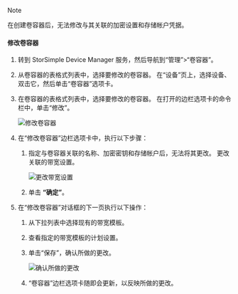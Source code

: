 <!--author=alkohli last changed: 07/05/2017-->

> [!NOTE] 
> 在创建卷容器后，无法修改与其关联的加密设置和存储帐户凭据。

#### <a name="to-modify-a-volume-container"></a>修改卷容器

1. 转到 StorSimple Device Manager 服务，然后导航到“管理”>“卷容器”。

2. 从卷容器的表格式列表中，选择要修改的卷容器。 在“设备”页上，选择设备、双击它，然后单击“卷容器”选项卡。

2. 在卷容器的表格式列表中，选择要修改的卷容器。 在打开的边栏选项卡的命令栏中，单击“修改”。

    ![修改卷容器](./media/storsimple-8000-modify-volume-container/modify-vol-container1.png)

3. 在“修改卷容器”边栏选项卡中，执行以下步骤：
   
   1. 指定与卷容器关联的名称、加密密钥和存储帐户后，无法将其更改。 更改关联的带宽设置。
      
       ![更改带宽设置](./media/storsimple-8000-modify-volume-container/modify-vol-container2.png)

   2.  单击 **“确定”**。
4. 在“修改卷容器”对话框的下一页执行以下操作：
   
   1. 从下拉列表中选择现有的带宽模板。
   2. 查看指定的带宽模板的计划设置。
   3. 单击“保存”，确认所做的更改。
      
       ![确认所做的更改](./media/storsimple-8000-modify-volume-container/modify-vol-container3.png)

   3. “卷容器”边栏选项卡随即会更新，以反映所做的更改。

